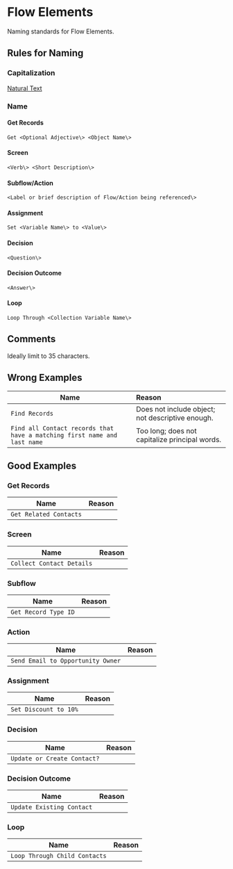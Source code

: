 # Flow Elements

Naming standards for Flow Elements.

## Rules for Naming

### Capitalization

[Natural Text](../casing-styles/#natural-text)

### Name

#### Get Records

```Get <Optional Adjective\> <Object Name\>```

#### Screen

```<Verb\> <Short Description\>```

#### Subflow/Action

```<Label or brief description of Flow/Action being referenced\>```

#### Assignment

```Set <Variable Name\> to <Value\>```

#### Decision

```<Question\>```

#### Decision Outcome

```<Answer\>```

#### Loop

```Loop Through <Collection Variable Name\>```

## Comments

Ideally limit to 35 characters.

## Wrong Examples

| Name | Reason |
|------|:-------|
| ```Find Records``` | Does not include object; not descriptive enough. |
| ```Find all Contact records that have a matching first name and last name``` | Too long; does not capitalize principal words. |

## Good Examples

### Get Records

| Name | Reason |
|------|:-------|
| ```Get Related Contacts``` ||

### Screen

| Name | Reason |
|------|:-------|
| ```Collect Contact Details``` ||

### Subflow

| Name | Reason |
|------|:-------|
| ```Get Record Type ID``` ||

### Action

| Name | Reason |
|------|:-------|
| ```Send Email to Opportunity Owner``` ||

### Assignment

| Name | Reason |
|------|:-------|
| ```Set Discount to 10%``` ||

### Decision

| Name | Reason |
|------|:-------|
| ```Update or Create Contact?``` ||

### Decision Outcome

| Name | Reason |
|------|:-------|
| ```Update Existing Contact``` ||

### Loop

| Name | Reason |
|------|:-------|
| ```Loop Through Child Contacts``` ||
